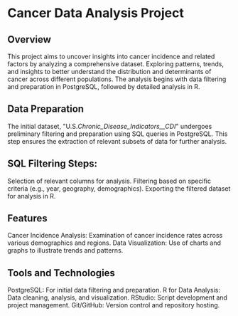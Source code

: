 # Cancer Data Analysis Project

## Overview

This project aims to uncover insights into cancer incidence and related factors by analyzing a comprehensive dataset. Exploring patterns, trends, and insights to better understand the distribution and determinants of cancer across different populations. The analysis begins with data filtering and preparation in PostgreSQL, followed by detailed analysis in R.

## Data Preparation

The initial dataset, "U.S._Chronic_Disease_Indicators__CDI_" undergoes preliminary filtering and preparation using SQL queries in PostgreSQL. This step ensures the extraction of relevant subsets of data for further analysis.

## SQL Filtering Steps:

Selection of relevant columns for analysis.
Filtering based on specific criteria (e.g., year, geography, demographics).
Exporting the filtered dataset for analysis in R.

## Features
Cancer Incidence Analysis: Examination of cancer incidence rates across various demographics and regions.
Data Visualization: Use of charts and graphs to illustrate trends and patterns.

## Tools and Technologies
PostgreSQL: For initial data filtering and preparation.
R for Data Analysis: Data cleaning, analysis, and visualization.
RStudio: Script development and project management.
Git/GitHub: Version control and repository hosting.
